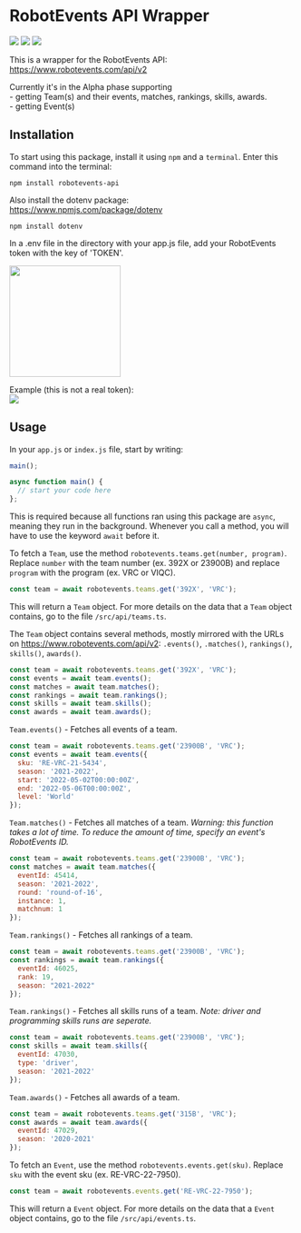 # RobotEvents API Wrapper
<a href="https://www.npmjs.com/package/robotevents-api"><img src="https://img.shields.io/npm/v/robotevents-api"></a>
<a href="https://www.npmjs.com/package/robotevents-api"><img src="https://badgen.net/packagephobia/install/robotevents-api"></a>
<a href="https://github.com/zaypers/robotevents-api/blob/main/LICENSE"><img src="https://img.shields.io/github/license/zaypers/robotevents-api"></a>
<br>

This is a wrapper for the RobotEvents API:  
https://www.robotevents.com/api/v2

Currently it's in the Alpha phase supporting  
\- getting Team(s) and their events, matches, rankings, skills, awards.  
\- getting Event(s)  

## Installation

To start using this package, install it using ``npm`` and a ``terminal``. Enter this command into the terminal:
```
npm install robotevents-api
```

Also install the dotenv package:  
https://www.npmjs.com/package/dotenv  
```
npm install dotenv
```

In a .env file in the directory with your app.js file, add your RobotEvents token with the key of 'TOKEN'.  

<img src="https://github.com/zaypers/robotevents-api/raw/main/assets/source-dir.png" style="width: 14em"><br>  

Example (this is not a real token):  
<img src="https://github.com/zaypers/robotevents-api/raw/main/assets/dotenv-token.png">  

## Usage

In your ``app.js`` or ``index.js`` file, start by writing:  
```javascript
main();

async function main() {
  // start your code here
};
```  
This is required because all functions ran using this package are ``async``, meaning they run in the background. Whenever you call a method, you will have to use the keyword ``await`` before it.  

To fetch a ``Team``, use the method ``robotevents.teams.get(number, program)``. Replace ``number`` with the team number (ex. 392X or 23900B) and replace ``program`` with the program (ex. VRC or VIQC).
```javascript
const team = await robotevents.teams.get('392X', 'VRC');
```  
This will return a ``Team`` object. For more details on the data that a ``Team`` object contains, go to the file ``/src/api/teams.ts``.  

The ``Team`` object contains several methods, mostly mirrored with the URLs on https://www.robotevents.com/api/v2: ``.events()``, ``.matches()``, ``rankings()``, ``skills()``, ``awards()``.  

```javascript
const team = await robotevents.teams.get('392X', 'VRC');
const events = await team.events();
const matches = await team.matches();
const rankings = await team.rankings();
const skills = await team.skills();
const awards = await team.awards();
```  

``Team.events()`` - Fetches all events of a team.

```javascript
const team = await robotevents.teams.get('23900B', 'VRC');
const events = await team.events({
  sku: 'RE-VRC-21-5434',
  season: '2021-2022',
  start: '2022-05-02T00:00:00Z',
  end: '2022-05-06T00:00:00Z',
  level: 'World'
});
```

``Team.matches()`` - Fetches all matches of a team. <i>Warning: this function takes a lot of time. To reduce the amount of time, specify an event's RobotEvents ID.</i>

```javascript
const team = await robotevents.teams.get('23900B', 'VRC');
const matches = await team.matches({
  eventId: 45414,
  season: '2021-2022',
  round: 'round-of-16',
  instance: 1,
  matchnum: 1
});
```

``Team.rankings()`` - Fetches all rankings of a team.

```javascript
const team = await robotevents.teams.get('23900B', 'VRC');
const rankings = await team.rankings({
  eventId: 46025,
  rank: 19,
  season: "2021-2022"
});
```

``Team.rankings()`` - Fetches all skills runs of a team. <i>Note: driver and programming skills runs are seperate.</i>

```javascript
const team = await robotevents.teams.get('23900B', 'VRC');
const skills = await team.skills({
  eventId: 47030,
  type: 'driver',
  season: '2021-2022'
});
```

``Team.awards()`` - Fetches all awards of a team.

```javascript
const team = await robotevents.teams.get('315B', 'VRC');
const awards = await team.awards({
  eventId: 47029,
  season: '2020-2021'
});
```

To fetch an ``Event``, use the method ``robotevents.events.get(sku)``. Replace ``sku`` with the event sku (ex. RE-VRC-22-7950).
```javascript
const team = await robotevents.events.get('RE-VRC-22-7950');
```  
This will return a ``Event`` object. For more details on the data that a ``Event`` object contains, go to the file ``/src/api/events.ts``.  
